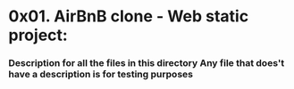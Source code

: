 
# 0x01. AirBnB clone - Web static project:

[](https://github.com/alaahamed1/AirBnB_clone/blob/main/web_static/README.md#0x01-airbnb-clone---web-static-project)

### Description for all the files in this directory Any file that does't have a description is for testing purposes